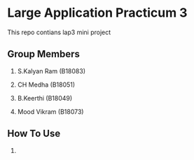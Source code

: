 # Large Application Practicum 3
This repo contians lap3 mini project

## Group Members
1. S.Kalyan Ram (B18083)

2. CH Medha (B18051)

3. B.Keerthi (B18049)

4. Mood Vikram (B18073)

## How To Use
1.
